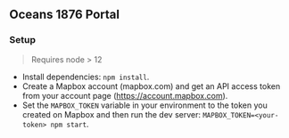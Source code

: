 ## Oceans 1876 Portal

### Setup

> Requires node > 12

- Install dependencies: `npm install`.
- Create a Mapbox account (mapbox.com) and get an API access token from your account page (https://account.mapbox.com).
- Set the `MAPBOX_TOKEN` variable in your environment to the token you created on Mapbox and then run the dev server: `MAPBOX_TOKEN=<your-token> npm start`.
